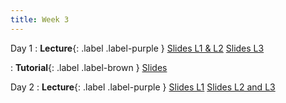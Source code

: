 ```yaml
---
title: Week 3 
---
```


Day 1
: **Lecture**{: .label .label-purple }
[Slides L1 & L2](https://yijiezcn.github.io/MAT2041-25S/assets/slides/L1/Lec5.pdf)
[Slides L3](https://yijiezcn.github.io/MAT2041-25S/assets/slides/L3/Lec5.pdf)

: **Tutorial**{: .label .label-brown }
[Slides](https://yijiezcn.github.io/MAT2041-25S/assets/tutorials/tut2.pptx)

<!-- : **Assignment**{: .label .label-yellow }
[Assignment 1](https://yijiezcn.github.io/MAT2041-25S/assets/assignments/assignment1.pdf) -->

Day 2
: **Lecture**{: .label .label-purple }
[Slides L1](https://yijiezcn.github.io/MAT2041-25S/assets/slides/L1/Lec6.pdf)
[Slides L2 and L3](https://yijiezcn.github.io/MAT2041-25S/assets/slides/L3/Lec6.pdf)
  
